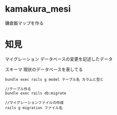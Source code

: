 # kamakura_mesi
鎌倉飯マップを作る

# 知見
マイグレーション
データベースの変更を記述したデータ

スキーマ
現状のデータベースを表してる

```
bundle exec rails g model テーブル名 カラムと型と

//テーブル作る
bundle exec rails db:migrate

//マイグレーションファイルの作成
rails g migration ファイル名
```